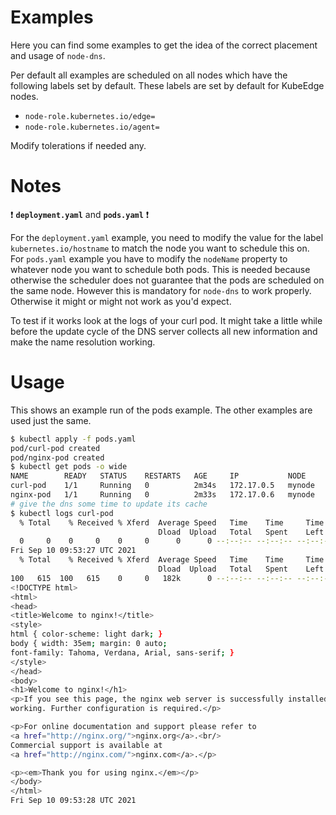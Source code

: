 # Examples

Here you can find some examples to get the idea of the correct placement and usage of `node-dns`. 

Per default all examples are scheduled on all nodes which have the following labels set by default. These labels are set by default for KubeEdge nodes.
* `node-role.kubernetes.io/edge=` 
* `node-role.kubernetes.io/agent=`

Modify tolerations if needed any.

# Notes

:exclamation:  **`deployment.yaml`** and **`pods.yaml`** :exclamation: 

For the `deployment.yaml` example, you need to modify the value for the label `kubernetes.io/hostname` to match the node you want to schedule this on. 
For `pods.yaml` example you have to modify the `nodeName` property to whatever node you want to schedule both pods. 
This is needed because otherwise the scheduler does not guarantee that the pods are scheduled on the same node. However this is mandatory for `node-dns` to work properly. Otherwise it might or might not work as you'd expect.

To test if it works look at the logs of your curl pod. It might take a little while before the update cycle of the DNS server collects all new information and make the name resolution working.

# Usage

This shows an example run of the pods example. The other examples are used just the same.

```sh
$ kubectl apply -f pods.yaml
pod/curl-pod created
pod/nginx-pod created
$ kubectl get pods -o wide
NAME        READY   STATUS    RESTARTS   AGE     IP           NODE           NOMINATED NODE   READINESS GATES
curl-pod    1/1     Running   0          2m34s   172.17.0.5   mynode         <none>           <none>
nginx-pod   1/1     Running   0          2m33s   172.17.0.6   mynode         <none>           <none>
# give the dns some time to update its cache
$ kubectl logs curl-pod
  % Total    % Received % Xferd  Average Speed   Time    Time     Time  Current
                                 Dload  Upload   Total   Spent    Left  Speed
  0     0    0     0    0     0      0      0 --:--:-- --:--:-- --:--:--     0curl: (6) Could not resolve host: nginx.nginx-pod
Fri Sep 10 09:53:27 UTC 2021
  % Total    % Received % Xferd  Average Speed   Time    Time     Time  Current
                                 Dload  Upload   Total   Spent    Left  Speed
100   615  100   615    0     0   182k      0 --:--:-- --:--:-- --:--:--  300k
<!DOCTYPE html>
<html>
<head>
<title>Welcome to nginx!</title>
<style>
html { color-scheme: light dark; }
body { width: 35em; margin: 0 auto;
font-family: Tahoma, Verdana, Arial, sans-serif; }
</style>
</head>
<body>
<h1>Welcome to nginx!</h1>
<p>If you see this page, the nginx web server is successfully installed and
working. Further configuration is required.</p>

<p>For online documentation and support please refer to
<a href="http://nginx.org/">nginx.org</a>.<br/>
Commercial support is available at
<a href="http://nginx.com/">nginx.com</a>.</p>

<p><em>Thank you for using nginx.</em></p>
</body>
</html>
Fri Sep 10 09:53:28 UTC 2021
```